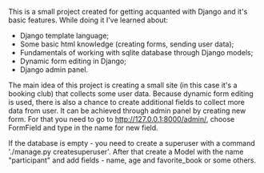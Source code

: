 This is a small project created for getting acquanted with Django and it's basic features.
While doing it I've learned about:
- Django template language;
- Some basic html knowledge (creating forms, sending user data);
- Fundamentals of working with sqlite database through Django models;
- Dynamic form editing in Django;
- Django admin panel.

The main idea of this project is creating a small site (in this case it's a booking club) that collects some user data.
Because dynamic form editing is used, there is also a chance to create additional fields to collect more data from user.
It can be achieved through admin panel by creating new form.
For that you need to go to http://127.0.0.1:8000/admin/, choose FormField and type in the name for new field. 

If the database is empty - you need to create a superuser with a command './manage.py createsuperuser'. 
After that create a Model with the name "participant" and add fields - name, age and favorite_book or some others.
